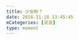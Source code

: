 ```yaml
---
title: 少女粉？
date: 2018-11-18 13:45:45
mCategories: [说说]
type: moment
---
```


<div id="pics-20181118134545"></div>

<script src="/lib/moment/pics.js"></script>
<script>
var data = [
    {"link": "2018-11-18_000000.jpeg", "type": "shuoshuo"},
    {"link": "2018-11-18_000001.jpeg", "type": "shuoshuo"},
    {"link": "2018-11-18_000002.jpeg", "type": "shuoshuo"},
    {"link": "2018-11-18_000003.gif", "type": "shuoshuo"}
];
picsRender(data, "pics-20181118134545");
</script>
